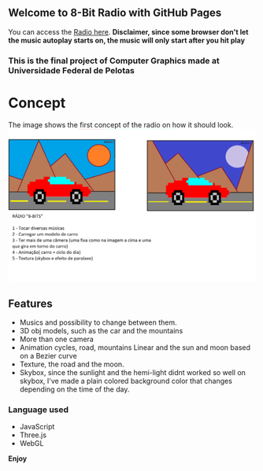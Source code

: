 ## Welcome to 8-Bit Radio with GitHub Pages

You can access the [Radio here](https://xlager.github.io/8-BitRadioJS-Three/8bitRadio/tree.html).
**Disclaimer, since some browser don't let the music autoplay starts on, the music will only start after you hit play**
### This is the final project of Computer Graphics made at Universidade Federal de Pelotas

# Concept
The image shows the first concept of the radio on how it should look.
![Storyboard](https://github.com/xlager/8-BitRadioJS-Three/blob/master/Storyboard%20CG.png?raw=true)

## Features
*  Musics and possibility to change between them.
*  3D obj models, such as the car and the mountains
*  More than one camera
*  Animation cycles, road, mountains Linear and the sun and moon based on a Bezier curve
*  Texture, the road and the moon.
*  Skybox, since the sunlight and the hemi-light didnt worked so well on skybox, I've made a plain colored background color that changes      depending on the time of the day.

### Language used
*  JavaScript
*  Three.js
*  WebGL

**Enjoy** 
